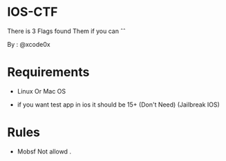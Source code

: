 # IOS-CTF
There is 3 Flags found Them if you can ˆˆ

By : @xcode0x

# Requirements

- Linux Or Mac OS

- if you want test app in ios it should be 15+ (Don't Need) (Jailbreak IOS)

# Rules

- Mobsf Not allowd .
